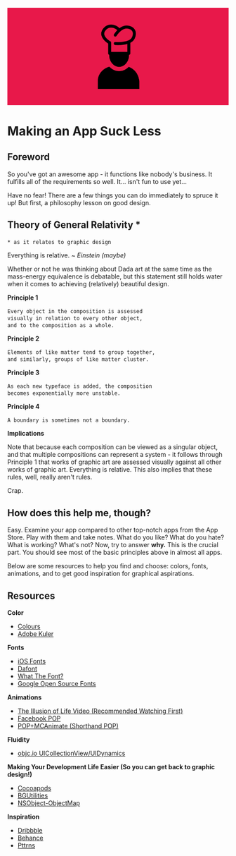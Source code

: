 ![banner](/banner.png)

# Making an App Suck Less

## Foreword

So you've got an awesome app - it functions like nobody's business. It fulfills all of the requirements so well. It... isn't fun to use yet...

Have no fear! There are a few things you can do immediately to spruce it up! But first, a philosophy lesson on good design.


## Theory of General Relativity *

`* as it relates to graphic design`

Everything is relative. *~ Einstein (maybe)*

Whether or not he was thinking about Dada art at the same time as the mass-energy equivalence is debatable, but this statement still holds water when it comes to achieving (relatively) beautiful design.

**Principle 1**

```
Every object in the composition is assessed
visually in relation to every other object,
and to the composition as a whole.
```

**Principle 2**

```
Elements of like matter tend to group together,
and similarly, groups of like matter cluster.
```

**Principle 3**

```
As each new typeface is added, the composition
becomes exponentially more unstable.
```

**Principle 4**

```
A boundary is sometimes not a boundary.
```

**Implications**

Note that because each composition can be viewed as a singular object, and that multiple compositions can represent a system - it follows through Principle 1 that works of graphic art are assessed visually against all other works of graphic art. Everything is relative. This also implies that these rules, well, really aren't rules.

Crap.

## How does this help me, though?

Easy. Examine your app compared to other top-notch apps from the App Store. Play with them and take notes. What do you like? What do you hate? What is working? What's not? Now, try to answer **why.** This is the crucial part. You should see most of the basic principles above in almost all apps.

Below are some resources to help you find and choose: colors, fonts, animations, and to get good inspiration for graphical aspirations.

## Resources

**Color**

* [Colours](https://github.com/bennyguitar/Colours)
* [Adobe Kuler](https://kuler.adobe.com/create/color-wheel/)

**Fonts**

* [iOS Fonts](http://iosfonts.com/)
* [Dafont](http://www.dafont.com/)
* [What The Font?](http://www.myfonts.com/WhatTheFont/)
* [Google Open Source Fonts](https://www.google.com/fonts)

**Animations**

* [The Illusion of Life Video (Recommended Watching First)](http://vimeo.com/93206523)
* [Facebook POP](https://github.com/facebook/pop)
* [POP+MCAnimate (Shorthand POP)](https://github.com/matthewcheok/POP-MCAnimate)

**Fluidity**

* [objc.io UICollectionView/UIDynamics](http://www.objc.io/issue-5/collection-views-and-uidynamics.html)

**Making Your Development Life Easier (So you can get back to graphic design!)**

* [Cocoapods](http://cocoapods.org)
* [BGUtilities](https://github.com/bennyguitar/BGUtilities)
* [NSObject-ObjectMap](https://github.com/uacaps/NSObject-ObjectMap)

**Inspiration**

* [Dribbble](https://dribbble.com/)
* [Behance](https://www.behance.net/)
* [Pttrns](http://www.pttrns.com/)